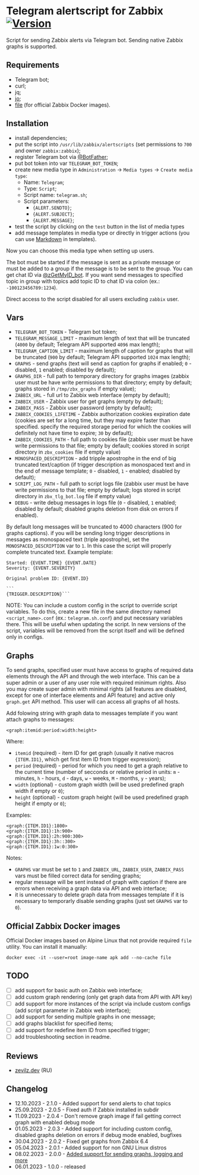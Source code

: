 # Telegram alertscript for Zabbix [![Version](https://img.shields.io/badge/version-v2.1.0-brightgreen.svg)](https://github.com/zevilz/zabbix-alertscript-telegram/releases/tag/2.1.0)

Script for sending Zabbix alerts via Telegram bot. Sending native Zabbix graphs is supported.

## Requirements

- Telegram bot;
- curl;
- jq;
- [jo](https://github.com/jpmens/jo#install);
- [file](https://github.com/zevilz/zabbix-alertscript-telegram#official-zabbix-docker-images) (for official Zabbix Docker images).

## Installation

- install dependencies;
- put the script into `/usr/lib/zabbix/alertscripts` (set permissions to `700` and owner `zabbix:zabbix`);
- register Telegram bot via [@BotFather](https://t.me/BotFather);
- put bot token into var `TELEGRAM_BOT_TOKEN`;
- create new media type in `Administration` -> `Media types` -> `Create media type`:
	- Name: `Telegram`;
	- Type: `Script`;
	- Script name: `telegram.sh`;
	- Script parameters:
		- `{ALERT.SENDTO}`;
		- `{ALERT.SUBJECT}`;
		- `{ALERT.MESSAGE}`;
- test the script by clicking on the `test` button in the list of media types
- add message templates in media type or directly in trigger actions (you can use [Markdown](https://core.telegram.org/bots/api#markdown-style) in templates).

Now you can choose this media type when setting up users.

The bot must be started if the message is sent as a private message or must be added to a group if the message is to be sent to the group. You can get chat ID via [@zGetMyID_bot](https://t.me/zGetMyID_bot). If you want send messages to specified topic in group with topics add topic ID to chat ID via colon (ex.: `-100123456789:1234`).

Direct access to the script disabled for all users excluding `zabbix` user.

## Vars

- `TELEGRAM_BOT_TOKEN` - Telegram bot token;
- `TELEGRAM_MESSAGE_LIMIT` - maximum length of text that will be truncated (`4000` by default; Telegram API supported `4096` max length);
- `TELEGRAM_CAPTION_LIMIT` - maximum length of caption for graphs that will be truncated (`900` by default; Telegram API supported `1024` max length);
- `GRAPHS` - send graphs (text will send as caption for graphs if enabled; `0` - disabled, `1` enabled; disabled by default);
- `GRAPHS_DIR` - full path to temporary directory for graphs images (zabbix user must be have write permissions to that directory; empty by default; graphs stored in `/tmp/zbx_graphs` if empty value);
- `ZABBIX_URL` - full url to Zabbix web interface (empty by default);
- `ZABBIX_USER` - Zabbix user for get graphs (empty by default);
- `ZABBIX_PASS` - Zabbix user password (empty by default);
- `ZABBIX_COOKIES_LIFETIME` - Zabbix authorization cookies expiration date (cookies are set for a long time, but they may expire faster than specified. specify the required storage period for which the cookies will definitely not have time to expire; `30` by default);
- `ZABBIX_COOKIES_PATH` - full path to cookies file (zabbix user must be have write permissions to that file; empty by default; cookies stored in script directory in `zbx_cookies` file if empty value)
- `MONOSPACED_DESCRIPTION` - add tripple apostrophe in the end of big truncated text/caption (if trigger description as monospaced text and in the end of message template; `0` - disabled, `1` - enabled; disabled by default);
- `SCRIPT_LOG_PATH` - full path to script logs file (zabbix user must be have write permissions to that file; empty by default; logs stored in script directory in `zbx_tlg_bot.log` file if empty value)
- `DEBUG` - write debug messages in logs file (`0` - disabled, `1` enabled; disabled by default; disabled graphs deletion from disk on errors if enabled).

By default long messages will be truncated to 4000 characters (900 for graphs captions). if you will be sending long trigger descriptions in messages as monospaced text (triple apostrophe), set the `MONOSPACED_DESCRIPTION` var to `1`. In this case the script will properly complete truncated text. Example template:

````
Started: {EVENT.TIME} {EVENT.DATE}
Severity: {EVENT.SEVERITY}

Original problem ID: {EVENT.ID}

```
{TRIGGER.DESCRIPTION}```

````

NOTE: You can include a custom config in the script to override script variables. To do this, create a new file in the same directory named `<script_name>.conf` (ex.: `telegram.sh.conf`) and put necessary variables there. This will be useful when updating the script. In new versions of the script, variables will be removed from the script itself and will be defined only in configs.

## Graphs

To send graphs, specified user must have access to graphs of required data elements through the API and through the web interface. This can be a super admin or a user of any user role with required minimum rights. Also you may create super admin with minimal rights (all features are disabled, except for one of interface elements and API feature) and active only `graph.get` API method. This user will can access all graphs of all hosts.

Add folowing string with graph data to messages template if you want attach graphs to messages:

```
<graph:itemid:period:width:height>
```

Where:

- `itemid` (required) - item ID for get graph (usually it native macros `{ITEM.ID1}`, which get first item ID from trigger expression);
- `period` (required) - period for which you need to get a graph relative to the current time (number of secconds or relative period in units: `m` - minutes, `h` - hours, `d` - days, `w` - weeks, `M` - months, `y` - years);
- `width` (optional) - custom graph width (will be used predefined graph width if empty or `0`);
- `height` (optional) - custom graph height (will be used predefined graph height if empty or `0`);

Examples:

```
<graph:{ITEM.ID1}:1800>
<graph:{ITEM.ID1}:1h:900>
<graph:{ITEM.ID1}:2h:900:300>
<graph:{ITEM.ID1}:3h::300>
<graph:{ITEM.ID1}:1w:0:300>
```

Notes: 

- `GRAPHS` var must be set to `1` and `ZABBIX_URL`, `ZABBIX_USER`, `ZABBIX_PASS` vars must be filled correct data for sending graphs;
- regular message will be sent instead of graph with caption if there are errors when receiving a graph data via API and web interface;
- it is unnecessary to delete graph data from messages template if it is necessary to temporarly disable sending graphs (just set `GRAPHS` var to `0`).

## Official Zabbix Docker images

Official Docker images based on Alpine Linux that not provide required `file` utility. You can install it manually:

```
docker exec -it --user=root image-name apk add --no-cache file
```

## TODO
- [ ] add support for basic auth on Zabbix web interface;
- [ ] add custom graph rendering (only get graph data from API with API key)
- [ ] add support for more instances of the script via include custom configs (add script parameter in Zabbix web interface);
- [ ] add support for sending multiple graphs in one message;
- [ ] add graphs blacklist for specified items;
- [ ] add support for redefine item ID from specified trigger;
- [ ] add troubleshooting section in readme.

## Reviews
- [zevilz.dev](https://zevilz.dev/posts/825/) (RU)

## Changelog
- 12.10.2023 - 2.1.0 - Added support for send alerts to chat topics
- 25.09.2023 - 2.0.5 - Fixed auth if Zabbix installed in subdir
- 11.09.2023 - 2.0.4 - Don't remove graph image if fail getting correct graph with enabled debug mode
- 01.05.2023 - 2.0.3 - Added support for including custom config, disabled graphs deletion on errors if debug mode enabled, bugfixes
- 30.04.2023 - 2.0.2 - Fixed get graphs from Zabbix 6.4
- 05.04.2023 - 2.0.1 - Added support for non GNU Linux distros
- 08.02.2023 - 2.0.0 - [Added support for sending graphs, logging and more](https://github.com/zevilz/zabbix-alertscript-telegram/releases/tag/2.0.0)
- 06.01.2023 - 1.0.0 - released

